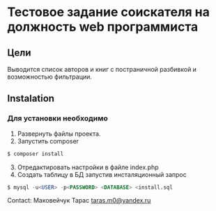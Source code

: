 # Тестовое задание соискателя на должность web программиста #

## Цели ##

Выводится список авторов и книг с постраничной разбивкой и возможностью фильтрации.

## Instalation ##

### Для установки необходимо ###
1. Развернуть файлы проекта.
2. Запустить composer
```bash
$ composer install
```
3. Отредактировать настройки в файле index.php
4. Создать таблицу в БД запустив инсталяционный запрос
 ```sql
$ mysql -u<USER> -p<PASSWORD> <DATABASE> <install.sql
```

Contact: Маковейчук Тарас <taras.m0@yandex.ru>